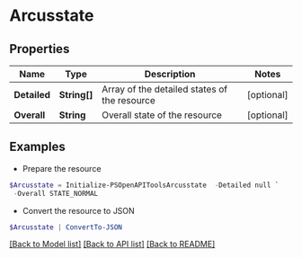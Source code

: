 # Arcusstate
## Properties

Name | Type | Description | Notes
------------ | ------------- | ------------- | -------------
**Detailed** | **String[]** | Array of the detailed states of the resource | [optional] 
**Overall** | **String** | Overall state of the resource | [optional] 

## Examples

- Prepare the resource
```powershell
$Arcusstate = Initialize-PSOpenAPIToolsArcusstate  -Detailed null `
 -Overall STATE_NORMAL
```

- Convert the resource to JSON
```powershell
$Arcusstate | ConvertTo-JSON
```

[[Back to Model list]](../README.md#documentation-for-models) [[Back to API list]](../README.md#documentation-for-api-endpoints) [[Back to README]](../README.md)

